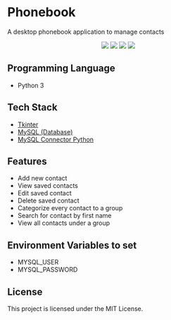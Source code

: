 # Phonebook
A desktop phonebook application to manage contacts
<p align="center">
  <img src="https://api.visitorbadge.io/api/visitors?path=https%3A%2F%2Fgithub.com%2Freshmaharidhas%2FPhonebook&labelColor=%23000000&countColor=%2300ff00&style=plastic&labelStyle=none"/>
  <img src="https://img.shields.io/github/languages/top/reshmaharidhas/Phonebook"/>
  <img src="https://img.shields.io/github/created-at/reshmaharidhas/Phonebook"/>
  <img src="https://img.shields.io/github/license/reshmaharidhas/Phonebook"/>
</p>

## Programming Language
- Python 3
## Tech Stack
- <a href="https://docs.python.org/3/library/tk.html">Tkinter</a>
- <a href="https://www.mysql.com/">MySQL (Database)</a>
- <a href="https://dev.mysql.com/doc/connector-python/en/">MySQL Connector Python</a>
## Features
- Add new contact
- View saved contacts
- Edit saved contact
- Delete saved contact
- Categorize every contact to a group
- Search for contact by first name
- View all contacts under a group
## Environment Variables to set 
- MYSQL_USER
- MYSQL_PASSWORD
## License
This project is licensed under the MIT License.
